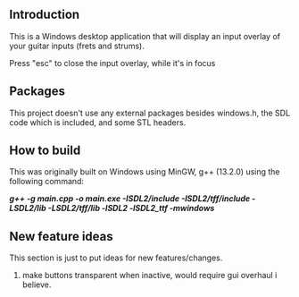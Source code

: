 ## Introduction
This is a Windows desktop application that will display an input overlay of your guitar inputs (frets and strums).

Press "esc" to close the input overlay, while it's in focus


## Packages
This project doesn't use any external packages besides windows.h, the SDL code which is included, and some STL headers.


## How to build
This was originally built on Windows using MinGW, g++ (13.2.0) using the following command:

***g++ -g main.cpp -o main.exe -ISDL2/include -ISDL2/tff/include -LSDL2/lib -LSDL2/tff/lib -lSDL2 -lSDL2_ttf -mwindows***


## New feature ideas
This section is just to put ideas for new features/changes.

1. make buttons transparent when inactive, would require gui overhaul i believe.